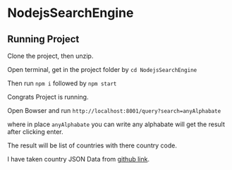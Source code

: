 # NodejsSearchEngine

## Running Project

Clone the project, then unzip.


Open terminal, get in the project folder by `cd NodejsSearchEngine`


Then run `npm i` followed by `npm start`

Congrats Project is running.

Open Bowser and run `http://localhost:8001/query?search=anyAlphabate`

where in place `anyAlphabate` you can write any alphabate will get the result after clicking enter.

The result will be list of countries with there country code.

I have taken country JSON Data from [github link](https://gist.github.com/keeguon/2310008#file-countries-json).

